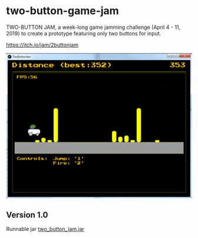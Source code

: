 # two-button-game-jam
TWO-BUTTON JAM, a week-long game jamming challenge (April 4 - 11, 2019) to create a prototype featuring only two buttons for input.

https://itch.io/jam/2buttonjam

![screenshot](/screenshot.png?raw=true "Screenshot")

## Version 1.0
Runnable jar [two_button_jam.jar](https://github.com/cluder/two-button-game-jam/releases/download/v1.0/two_button_jam.jar)
